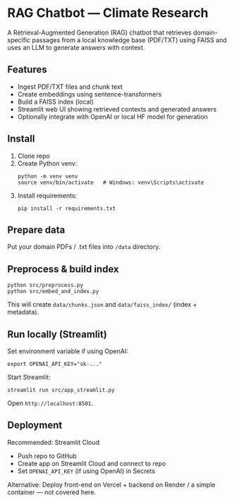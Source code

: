 # RAG Chatbot — Climate Research

A Retrieval-Augmented Generation (RAG) chatbot that retrieves domain-specific passages from a local knowledge base (PDF/TXT) using FAISS and uses an LLM to generate answers with context.

## Features
- Ingest PDF/TXT files and chunk text
- Create embeddings using sentence-transformers
- Build a FAISS index (local)
- Streamlit web UI showing retrieved contexts and generated answers
- Optionally integrate with OpenAI or local HF model for generation

## Install
1. Clone repo
2. Create Python venv:
   ```
   python -m venv venv
   source venv/bin/activate   # Windows: venv\Scripts\activate
   ```
3. Install requirements:
   ```
   pip install -r requirements.txt
   ```

## Prepare data
Put your domain PDFs / .txt files into `/data` directory.

## Preprocess & build index
```
python src/preprocess.py
python src/embed_and_index.py
```
This will create `data/chunks.json` and `data/faiss_index/` (index + metadata).

## Run locally (Streamlit)
Set environment variable if using OpenAI:
```
export OPENAI_API_KEY="sk-..."
```
Start Streamlit:
```
streamlit run src/app_streamlit.py
```
Open `http://localhost:8501`.

## Deployment
Recommended: Streamlit Cloud
- Push repo to GitHub
- Create app on Streamlit Cloud and connect to repo
- Set `OPENAI_API_KEY` (if using OpenAI) in Secrets

Alternative: Deploy front-end on Vercel + backend on Render / a simple container — not covered here.
